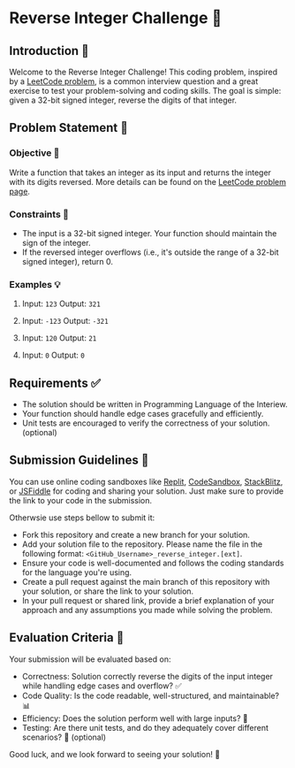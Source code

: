 # Reverse Integer Challenge 🔄

## Introduction 🚀

Welcome to the Reverse Integer Challenge! This coding problem, inspired by a [LeetCode problem](https://leetcode.com/problems/reverse-integer), is a common interview question and a great exercise to test your problem-solving and coding skills. The goal is simple: given a 32-bit signed integer, reverse the digits of that integer.

## Problem Statement 📝

### Objective 🎯

Write a function that takes an integer as its input and returns the integer with its digits reversed. More details can be found on the [LeetCode problem page](https://leetcode.com/problems/reverse-integer).

### Constraints 🛑

- The input is a 32-bit signed integer. Your function should maintain the sign of the integer.
- If the reversed integer overflows (i.e., it's outside the range of a 32-bit signed integer), return 0.

### Examples 💡

1. Input: `123`
   Output: `321`

2. Input: `-123`
   Output: `-321`

3. Input: `120`
   Output: `21`

4. Input: `0`
   Output: `0`

## Requirements ✅

- The solution should be written in Programming Language of the Interiew.
- Your function should handle edge cases gracefully and efficiently.
- Unit tests are encouraged to verify the correctness of your solution. (optional)

## Submission Guidelines 📮

You can use online coding sandboxes like [Replit](https://replit.com), [CodeSandbox](https://codesandbox.io), [StackBlitz](https://stackblitz.com/), or [JSFiddle](https://jsfiddle.net) for coding and sharing your solution. Just make sure to provide the link to your code in the submission.

Otherwsie use steps bellow to submit it:

- Fork this repository and create a new branch for your solution.
- Add your solution file to the repository. Please name the file in the following format: `<GitHub_Username>_reverse_integer.[ext]`.
- Ensure your code is well-documented and follows the coding standards for the language you're using.
- Create a pull request against the main branch of this repository with your solution, or share the link to your solution.
- In your pull request or shared link, provide a brief explanation of your approach and any assumptions you made while solving the problem.

## Evaluation Criteria 👀

Your submission will be evaluated based on:

- Correctness: Solution correctly reverse the digits of the input integer while handling edge cases and overflow? ✅
- Code Quality: Is the code readable, well-structured, and maintainable? 📊
- Efficiency: Does the solution perform well with large inputs? 🚀
- Testing: Are there unit tests, and do they adequately cover different scenarios? 🧪 (optional)

Good luck, and we look forward to seeing your solution! 🌟
